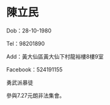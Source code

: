 # 陳立民

Dob：28-10-1980

Tel：98201890

Add：黃大仙區黃大仙下村龍裕樓8樓9室

Facebook：524191155


勇武派暴徒

參與7.27元朗非法集會。
